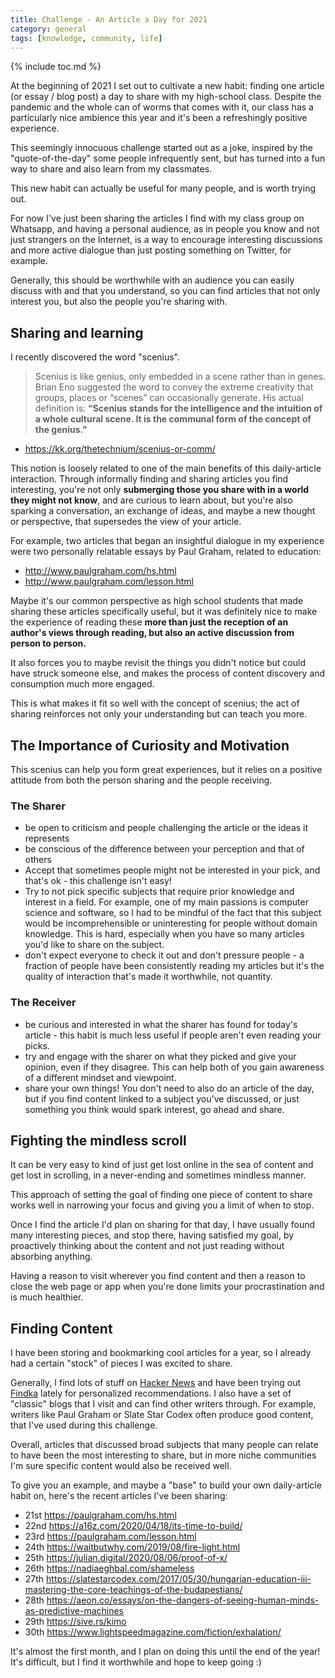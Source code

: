 ```yaml
---
title: Challenge - An Article a Day for 2021
category: general
tags: [knowledge, community, life]
---
```


{% include toc.md %}

At the beginning of 2021 I set out to cultivate a new habit: finding one article (or essay / blog post) a day to share with my high-school class. Despite the pandemic and the whole can of worms that comes with it, our class has a particularly nice ambience this year and it's been a refreshingly positive experience.

This seemingly innocuous challenge started out as a joke, inspired by the "quote-of-the-day" some people infrequently sent, but has turned into a fun way to share and also learn from my classmates.

This new habit can actually be useful for many people, and is worth trying out.

For now I've just been sharing the articles I find with my class group on Whatsapp, and having a personal audience, as in people you know and not just strangers on the Internet, is a way to encourage interesting discussions and more active dialogue than just posting something on Twitter, for example.

Generally, this should be worthwhile with an audience you can easily discuss with and that you understand, so you can find articles that not only interest you, but also the people you're sharing with.


## Sharing and learning

I recently discovered the word "scenius".

> Scenius is like genius, only embedded in a scene rather than in genes. Brian Eno suggested the word to convey the extreme creativity that groups, places or “scenes”  can occasionally generate. His actual definition is:  **“Scenius stands for the intelligence and the intuition of a whole cultural scene. It is the communal form of the concept of the genius.”**

- <https://kk.org/thetechnium/scenius-or-comm/>

This notion is loosely related to one of the main benefits of this daily-article interaction. Through informally finding and sharing articles you find interesting, you're not only **submerging those you share with in a world they might not know**, and are curious to learn about, but you're also sparking a conversation, an exchange of ideas, and maybe a new thought or perspective, that supersedes the view of your article.

For example, two articles that began an insightful dialogue in my experience were two personally relatable essays by Paul Graham, related to education:

- <http://www.paulgraham.com/hs.html>
- <http://www.paulgraham.com/lesson.html>

Maybe it's our common perspective as high school students that made sharing these articles specifically useful, but it was definitely nice to make the experience of reading these **more than just the reception of an author's views through reading, but also an active discussion from person to person.**

It also forces you to maybe revisit the things you didn't notice but could have struck someone else, and makes the process of content discovery and consumption much more engaged.

This is what makes it fit so well with the concept of scenius; the act of sharing reinforces not only your understanding but can teach you more.


## The Importance of Curiosity and Motivation

This scenius can help you form great experiences, but it relies on a positive attitude from both the person sharing and the people receiving.

### The Sharer

- be open to criticism and people challenging the article or the ideas it represents
- be conscious of the difference between your perception and that of others
- Accept that sometimes people might not be interested in your pick, and that's ok - this challenge isn't easy!
- Try to not pick specific subjects that require prior knowledge and interest in a field. For example, one of my main passions is computer science and software, so I had to be mindful of the fact that this subject would be incomprehensible or uninteresting for people without domain knowledge. This is hard, especially when you have so many articles you'd like to share on the subject.
- don't expect everyone to check it out and don't pressure people - a fraction of people have been consistently reading my articles but it's the quality of interaction that's made it worthwhile, not quantity.

### The Receiver

- be curious and interested in what the sharer has found for today's article - this habit is much less useful if people aren't even reading your picks.
- try and engage with the sharer on what they picked and give your opinion, even if they disagree. This can help both of you gain awareness of a different mindset and viewpoint.
- share your own things! You don't need to also do an article of the day, but if you find content linked to a subject you've discussed, or just something you think would spark interest, go ahead and share.


## Fighting the mindless scroll

It can be very easy to kind of just get lost online in the sea of content and get lost in scrolling, in a never-ending and sometimes mindless manner.

This approach of setting the goal of finding one piece of content to share works well in narrowing your focus and giving you a limit of when to stop.

Once I find the article I'd plan on sharing for that day, I have usually found many interesting pieces, and stop there, having satisfied my goal, by proactively thinking about the content and not just reading without absorbing anything.

Having a reason to visit wherever you find content and then a reason to close the web page or app when you're done limits your procrastination and is much healthier.

## Finding Content

I have been storing and bookmarking cool articles for a year, so I already had a certain "stock" of pieces I was excited to share.

Generally, I find lots of stuff on [Hacker News](https://news.ycombinator.com) and have been trying out [Findka](https://findka.com) lately for personalized recommendations. I also have a set of "classic" blogs that I visit and can find other writers through. For example, writers like Paul Graham or Slate Star Codex often produce good content, that I've used during this challenge.

Overall, articles that discussed broad subjects that many people can relate to have been the most interesting to share, but in more niche communities I'm sure specific content would also be received well.


To give you an example, and maybe a "base" to build your own daily-article habit on, here's the recent articles I've been sharing:

- 21st <https://paulgraham.com/hs.html>
- 22nd <https://a16z.com/2020/04/18/its-time-to-build/>
- 23rd <https://paulgraham.com/lesson.html>
- 24th <https://waitbutwhy.com/2019/08/fire-light.html>
- 25th <https://julian.digital/2020/08/06/proof-of-x/>
- 26th <https://nadiaeghbal.com/shameless>
- 27th <https://slatestarcodex.com/2017/05/30/hungarian-education-iii-mastering-the-core-teachings-of-the-budapestians/>
- 28th <https://aeon.co/essays/on-the-dangers-of-seeing-human-minds-as-predictive-machines>
- 29th <https://sive.rs/kimo>
- 30th <https://www.lightspeedmagazine.com/fiction/exhalation/>


It's almost the first month, and I plan on doing this until the end of the year! It's difficult, but I find it worthwhile and hope to keep going :)
